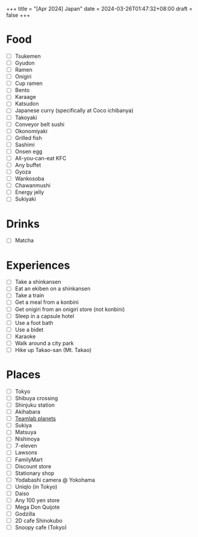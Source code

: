 +++
title = "[Apr 2024] Japan"
date = 2024-03-26T01:47:32+08:00
draft = false
+++

# Food

- [ ] Tsukemen
- [ ] Gyudon
- [ ] Ramen
- [ ] Onigiri
- [ ] Cup ramen
- [ ] Bento
- [ ] Karaage
- [ ] Katsudon
- [ ] Japanese curry (specifically at Coco ichibanya)
- [ ] Takoyaki
- [ ] Conveyor belt sushi
- [ ] Okonomiyaki
- [ ] Grilled fish
- [ ] Sashimi
- [ ] Onsen egg
- [ ] All-you-can-eat KFC
- [ ] Any buffet
- [ ] Gyoza
- [ ] Wankosoba
- [ ] Chawanmushi
- [ ] Energy jelly
- [ ] Sukiyaki

# Drinks

- [ ] Matcha 
# Experiences

- [ ] Take a shinkansen
- [ ] Eat an ekiben on a shinkansen
- [ ] Take a train
- [ ] Get a meal from a konbini
- [ ] Get onigiri from an onigiri store (not konbini)
- [ ] Sleep in a capsule hotel
- [ ] Use a foot bath
- [ ] Use a bidet
- [ ] Karaoke
- [ ] Walk around a city park
- [ ] Hike up Takao-san (Mt. Takao)
# Places

- [ ] Tokyo
- [ ] Shibuya crossing
- [ ] Shinjuku station
- [ ] Akihabara
- [ ] [Teamlab planets](https://www.teamlab.art/e/planets/)
- [ ] Sukiya
- [ ] Matsuya
- [ ] Nishinoya
- [ ] 7-eleven
- [ ] Lawsons
- [ ] FamilyMart
- [ ] Discount store
- [ ] Stationary shop
- [ ] Yodabashi camera @ Yokohama
- [ ] Uniqlo (in Tokyo)
- [ ] Daiso
- [ ] Any 100 yen store
- [ ] Mega Don Quijote
- [ ] Godzilla
- [ ] 2D cafe Shinokubo
- [ ] Snoopy cafe (Tokyo)